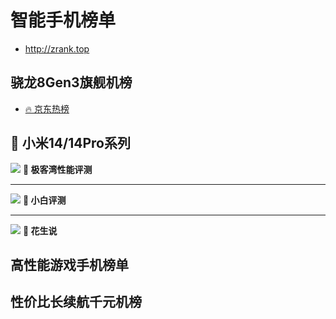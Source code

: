 # 智能手机榜单 
- <http://zrank.top>

## 骁龙8Gen3旗舰机榜
- [🔥 京东热榜](https://jingfen.jd.com/item?_blank&u_act_p=union-activity&union_page_id=261786&utm_campaign=t_1001147581)

## 🌟 小米14/14Pro系列

[![](https://i0.hdslb.com/bfs/archive/2d87d01dd71b375c4cb07da3e1426a992095c54a.jpg)](https://player.bilibili.com/player.html?_blank&aid=235003754&bvid=BV1me411R7Ha&cid=1311287114&p=1)
**🔼 极客湾性能评测**

---

[![](https://i1.hdslb.com/bfs/archive/7128b11926e000e11f86600da720f726ccaf7131.jpg)](https://www.bilibili.com/video/BV1nu4y1Y7XZ/)
**🔼 小白评测**

 ---

   [![](https://i2.hdslb.com/bfs/archive/61ebab63b9049d1c7f30f85ab2045741da16f389.jpg@672w_378h_1c_!web-search-common-cover)](https://www.bilibili.com/video/BV1ka4y1S7EC)
**🔼 花生说**

## 高性能游戏手机榜单

## 性价比长续航千元机榜
